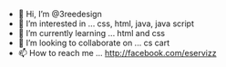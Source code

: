 - 👋 Hi, I’m @3reedesign
- 👀 I’m interested in ... css, html, java, java script
- 🌱 I’m currently learning ... html and css
- 💞️ I’m looking to collaborate on ... cs cart 
- 📫 How to reach me ... http://facebook.com/eservizz

<!---
3reedesign/3reedesign is a ✨ special ✨ repository because its `README.md` (this file) appears on your GitHub profile.
You can click the Preview link to take a look at your changes.
--->
